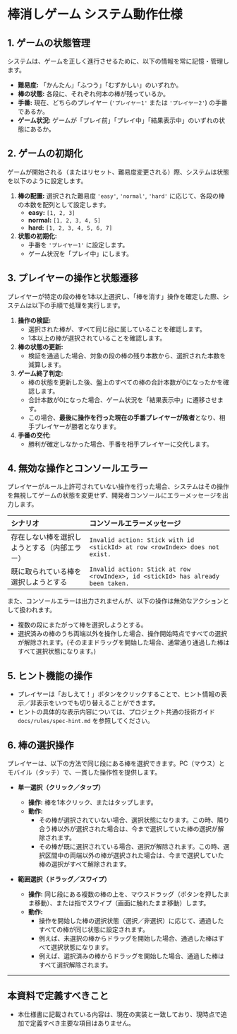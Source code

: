 # 棒消しゲーム システム動作仕様

## 1. ゲームの状態管理
システムは、ゲームを正しく進行させるために、以下の情報を常に記憶・管理します。

- **難易度:** 「かんたん」「ふつう」「むずかしい」のいずれか。
- **棒の状態:** 各段に、それぞれ何本の棒が残っているか。
- **手番:** 現在、どちらのプレイヤー (`'プレイヤー1'` または `'プレイヤー2'`) の手番であるか。
- **ゲーム状況:** ゲームが「プレイ前」「プレイ中」「結果表示中」のいずれの状態にあるか。

## 2. ゲームの初期化
ゲームが開始される（またはリセット、難易度変更される）際、システムは状態を以下のように設定します。

1.  **棒の配置:** 選択された難易度 `'easy'`, `'normal'`, `'hard'` に応じて、各段の棒の本数を配列として設定します。
    - **easy:** `[1, 2, 3]`
    - **normal:** `[1, 2, 3, 4, 5]`
    - **hard:** `[1, 2, 3, 4, 5, 6, 7]`
2.  **状態の初期化:**
    -   手番を `'プレイヤー1'` に設定します。
    -   ゲーム状況を「プレイ中」にします。

## 3. プレイヤーの操作と状態遷移
プレイヤーが特定の段の棒を1本以上選択し、「棒を消す」操作を確定した際、システムは以下の手順で処理を実行します。

1.  **操作の検証:**
    -   選択された棒が、すべて同じ段に属していることを確認します。
    -   1本以上の棒が選択されていることを確認します。
2.  **棒の状態の更新:**
    -   検証を通過した場合、対象の段の棒の残り本数から、選択された本数を減算します。
3.  **ゲーム終了判定:**
    -   棒の状態を更新した後、盤上のすべての棒の合計本数が0になったかを確認します。
    -   合計本数が0になった場合、ゲーム状況を「結果表示中」に遷移させます。
    -   この場合、**最後に操作を行った現在の手番プレイヤーが敗者**となり、相手プレイヤーが勝者となります。
4.  **手番の交代:**
    -   勝利が確定しなかった場合、手番を相手プレイヤーに交代します。

## 4. 無効な操作とコンソールエラー
プレイヤーがルール上許可されていない操作を行った場合、システムはその操作を無視してゲームの状態を変更せず、開発者コンソールにエラーメッセージを出力します。

| シナリオ | コンソールエラーメッセージ |
| :--- | :--- |
| 存在しない棒を選択しようとする（内部エラー） | `Invalid action: Stick with id <stickId> at row <rowIndex> does not exist.` |
| 既に取られている棒を選択しようとする | `Invalid action: Stick at row <rowIndex>, id <stickId> has already been taken.` |

また、コンソールエラーは出力されませんが、以下の操作は無効なアクションとして扱われます。
- 複数の段にまたがって棒を選択しようとする。
- 選択済みの棒のうち両端以外を操作した場合、操作開始時点ですべての選択が解除されます。(そのままドラッグを開始した場合、通常通り通過した棒はすべて選択状態になります。)

## 5. ヒント機能の操作
- プレイヤーは「おしえて！」ボタンをクリックすることで、ヒント情報の表示／非表示をいつでも切り替えることができます。
- ヒントの具体的な表示内容については、プロジェクト共通の技術ガイド `docs/rules/spec-hint.md` を参照してください。

## 6. 棒の選択操作
プレイヤーは、以下の方法で同じ段にある棒を選択できます。PC（マウス）とモバイル（タッチ）で、一貫した操作性を提供します。

- **単一選択（クリック／タップ）**
  -   **操作:** 棒を1本クリック、またはタップします。
  -   **動作:**
      -   その棒が選択されていない場合、選択状態になります。この時、隣り合う棒以外が選択された場合は、今まで選択していた棒の選択が解除されます。
      -   その棒が既に選択されている場合、選択が解除されます。この時、選択区間中の両端以外の棒が選択された場合は、今まで選択していた棒の選択がすべて解除されます。

- **範囲選択（ドラッグ／スワイプ）**
  -   **操作:** 同じ段にある複数の棒の上を、マウスドラッグ（ボタンを押したまま移動）、または指でスワイプ（画面に触れたまま移動）します。
  -   **動作:**
      -   操作を開始した棒の選択状態（選択／非選択）に応じて、通過したすべての棒が同じ状態に設定されます。
      -   例えば、未選択の棒からドラッグを開始した場合、通過した棒はすべて選択状態になります。
      -   例えば、選択済みの棒からドラッグを開始した場合、通過した棒はすべて選択解除されます。

---
## 本資料で定義すべきこと
- 本仕様書に記載されている内容は、現在の実装と一致しており、現時点で追加で定義すべき主要な項目はありません。
